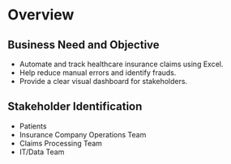 # Overview

## Business Need and Objective
- Automate and track healthcare insurance claims using Excel.
- Help reduce manual errors and identify frauds.
- Provide a clear visual dashboard for stakeholders.

## Stakeholder Identification
- Patients
- Insurance Company Operations Team
- Claims Processing Team
- IT/Data Team
